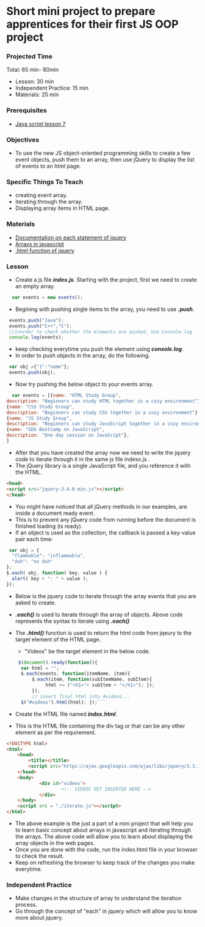 # Short mini project to prepare apprentices for their first JS OOP project

### Projected Time

Total: 65 min- 80min
- Lesson: 30 min
- Independent Practice: 15 min
- Materials: 25 min

### Prerequisites

- [Java script lesson 7](/javascript/javascript-7.md)


### Objectives

- To  use the new JS object-oriented programming skills to create a few event objects, push them to an array, then use jQuery to display the list of events to an html page.

### Specific Things To Teach

- creating event array.
- iterating through the array.
- Displaying array items in HTML page.

### Materials

- [Documentation on each statement of jquery](http://api.jquery.com/jquery.each/)
- [Arrays in javascript](https://www.w3schools.com/js/js_arrays.asp)
- [.html function of jquery](https://www.w3schools.com/jquery/html_html.asp)

### Lesson

- Create a js file ***index.js***. Starting with the project, first we need to create an empty array.
```javascript
  var events = new events();
```

- Begining with pushing single items to the array, you need to use ***.push***.
```javascript
 events.push("Java");
 events.push("C++","C");
 //inorder to check whether the elements are pushed, Use Console.log
 console.log(events);
```
- keep checking everytime you push the element using ***console.log***.
- In order to push objects in the array, do the following.
```javascript
 var obj ={"1":"name"};
 events.push(obj);
```
- Now try pushing the below object to your events array.
```javascript
  var events = [{name: "HTML Study Group",
description: "Beginners can study HTML together in a cozy environment"},
{name: "CSS Study Group",
description: "Beginners can study CSS together in a cozy environment"},
{name: "JS Study Group",
description: "Beginners can study JavaScript together in a cozy environment"},
{name: "GDG Bootcamp on JavaScript",
description: "One day session on JavaSript"},
]
```
- After that you have created the array now we need to write the jquery code to iterate through it in the same js file indesx.js .
- The jQuery library is a single JavaScript file, and you reference it with the HTML.
```html
<head>
<script src="jquery-3.4.0.min.js"></script>
</head>
```
- You might have noticed that all jQuery methods in our examples, are inside a document ready event.
- This is to prevent any jQuery code from running before the document is finished loading (is ready).
- If an object is used as the collection, the callback is passed a key-value pair each time:
```javascript
 var obj = {
  "flammable": "inflammable",
  "duh": "no duh"
};
$.each( obj, function( key, value ) {
  alert( key + ": " + value );
});
```
- Below is the jquery code to iterate through the array events that you are asked to create.
- ***.each()*** is used to iterate through the array of objects. Above code represents the  syntax to iterate using ***.each()***
- The ***.html()*** function is used to return the html code from jqeury to the target element of the HTML page.
  - "Videos" be the target element in the below code.

  ```javascript
   $(document).ready(function(){
    var html = "";
    $.each(events, function(itemName, item){
        $.each(item, function(subItemName, subItem){
             html += ("<h1>"+ subItem + "</h1>"); });
        });
        // insert final html into #videos...
    $("#videos").html(html); });```

- Create the HTML file named ***index.html***. 
- This is the HTML file containing the div tag or that can be any other element as per the requirement.

```html
<!DOCTYPE html>
<html>
    <head>
        <title></title>
        <script src="https://ajax.googleapis.com/ajax/libs/jquery/3.3.1/jquery.min.js"></script>
    </head>
    <body>
            <div id="videos">
                    <!-- VIDEOS GET INSERTED HERE -->
            </div>
    </body>
    <script src = "./iterate.js"></script>
</html>
```

- The above example is the just a part of a mini project that will help you to learn basic concept about arrays in javascript and iterating through the arrays. The above code will allow you to learn about displaying the array objects in the web pages.
- Once you are done with the code, run the index.html file in your browser to check the result.
- Keep on refreshing the browser to keep track of the changes you make everytime.

### Independent Practice

- Make changes in the structure of array to understand the iteration process.
- Go through the concept of "each" in jquery which will allow you to know more about jquery.




